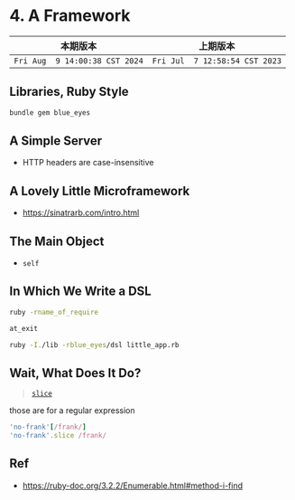 # 4. A Framework

|本期版本|上期版本|
|:---:|:---:|
`Fri Aug  9 14:00:38 CST 2024` | `Fri Jul  7 12:58:54 CST 2023`

## Libraries, Ruby Style

```bash
bundle gem blue_eyes
```

## A Simple Server

* HTTP headers are case-insensitive

## A Lovely Little Microframework

* <https://sinatrarb.com/intro.html>


## The Main Object

* `self`

## In Which We Write a DSL

```bash
ruby -rname_of_require
```

```bash
at_exit
```

```bash
ruby -I./lib -rblue_eyes/dsl little_app.rb
```


## Wait, What Does It Do?

> [`slice`](https://ruby-doc.org/3.2.2/String.html#method-i-slice)

those are for a regular expression

```ruby
'no-frank'[/frank/]
'no-frank'.slice /frank/
```


## Ref

* <https://ruby-doc.org/3.2.2/Enumerable.html#method-i-find>